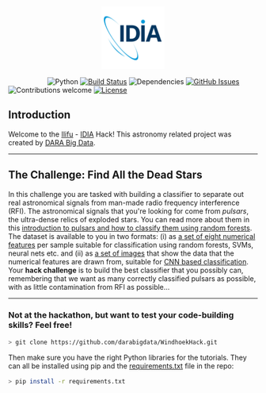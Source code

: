 
<p align="center"><img width=25% src="https://github.com/idia-astro/hackathon-Sol-Plaatje/blob/master/CHALLENGE-2/media/idia_square_logo.png"></p>

&nbsp;&nbsp;&nbsp;&nbsp;&nbsp;&nbsp;&nbsp;&nbsp;&nbsp;&nbsp;&nbsp;&nbsp;&nbsp;&nbsp;&nbsp;&nbsp;&nbsp;&nbsp;&nbsp;
![Python](https://img.shields.io/badge/python-v3.6+-blue.svg)
[![Build Status](https://travis-ci.org/darabigdata/WindhoekHack.svg?branch=master)](https://travis-ci.org/darabigdata/WindhoekHack)
![Dependencies](https://img.shields.io/badge/dependencies-up%20to%20date-brightgreen.svg)
[![GitHub Issues](https://img.shields.io/github/issues/darabigdata/WindhoekHack.svg)](https://github.com/darabigdata/WindhoekHack/issues)
![Contributions welcome](https://img.shields.io/badge/contributions-welcome-orange.svg)
[![License](https://img.shields.io/cran/l/devtools.svg)](https://opensource.org/licenses/gpl-license)


## Introduction

Welcome to the [Ilifu](http://www.ilifu.ac.za/) - [IDIA](https://www.idia.ac.za/) Hack! This astronomy related project was created by [DARA Big Data](https://www.darabigdata.com).


-----

## The Challenge: Find All the Dead Stars

In this challenge you are tasked with building a classifier to separate out real astronomical signals from man-made radio frequency interference (RFI). The astronomical signals that you're looking for come from *pulsars*, the ultra-dense relics of exploded stars. You can read more about them in this [introduction to pulsars and how to classify them using random forests](https://as595.github.io/classification/). The dataset is available to you in two formats: (i) as [a set of eight numerical features](https://github.com/darabigdata/WindhoekHack/blob/master/data/pulsar.csv) per sample suitable for classification using random forests, SVMs, neural nets etc. and (ii) as [a set of images](https://as595.github.io/HTRU1/) that show the data that the numerical features are drawn from, suitable for [CNN based classification](https://as595.github.io/frdeepcnn/). Your **hack challenge** is to build the best classifier that you possibly can, remembering that we want as many correctly classified pulsars as possible, with as little contamination from RFI as possible...


-----

### Not at the hackathon, but want to test your code-building skills? Feel free!

```bash
> git clone https://github.com/darabigdata/WindhoekHack.git
```

Then make sure you have the right Python libraries for the tutorials. They can all be installed using pip and the [requirements.txt](https://github.com/darabigdata/WindhoekHack/blob/master/requirements.txt) file in the repo:

```bash
> pip install -r requirements.txt
```


